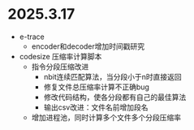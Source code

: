 # 2025.3.17
- e-trace
    + encoder和decoder增加时间戳研究
- codesize 压缩率计算脚本
    + 指令分段压缩改进
        * nbit连续匹配算法，当分段小于n时直接返回
        * 修复文件总压缩率计算不正确bug
        * 修改代码结构，使各分段都有自己的最佳算法
        * 输出csv改进：文件名前增加段名
    + 增加进程池，同时计算多个文件多个分段压缩率
